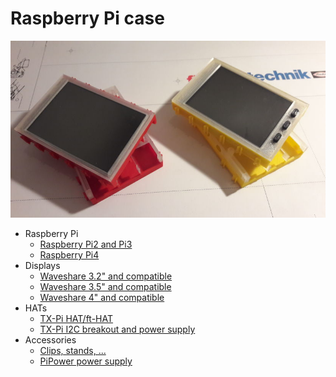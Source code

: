 # Raspberry Pi case

![Standard case](./images/tx-pi-cases.jpg)

  - Raspberry Pi
    - [Raspberry Pi2 and Pi3](pi/pi2_pi3/)
    - [Raspberry Pi4](pi/pi4)
  - Displays
    - [Waveshare 3.2" and compatible](displays/3.2inch)
    - [Waveshare 3.5" and compatible](displays/3.5inch)
    - [Waveshare 4" and compatible](displays/4inch)
  - HATs
    - [TX-Pi HAT/ft-HAT](hats/tx-pi-hat)
    - [TX-Pi I2C breakout and power supply](hats/i2c_pwr)
  - Accessories
    - [Clips, stands, ...](accessories/clips_stands)
    - [PiPower power supply](accessories/pipower)

